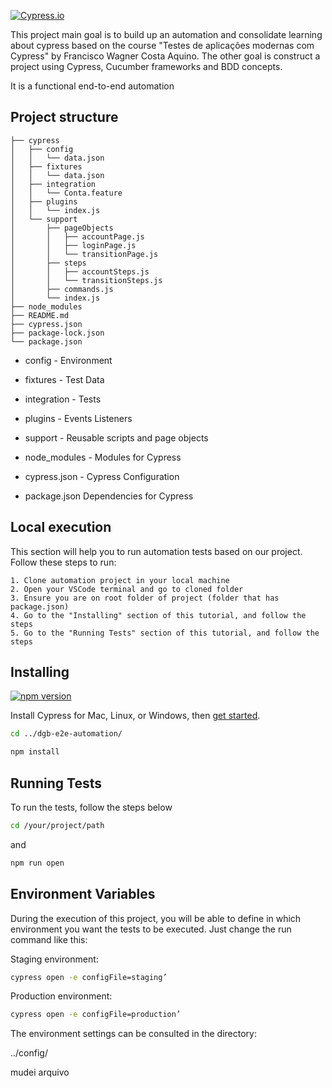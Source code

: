
[![Cypress.io](https://img.shields.io/badge/tested%20with-Cypress-04C38E.svg)](https://www.cypress.io/)

This project main goal is to build up an automation and consolidate learning about cypress based on the course "Testes de aplicações modernas com Cypress" by Francisco Wagner Costa Aquino.
The other goal is construct a project using Cypress, Cucumber frameworks and BDD concepts.

It is a functional end-to-end automation

## Project structure

```
├── cypress
│   ├── config
│   │   └── data.json
│   ├── fixtures
│   │   └── data.json
│   ├── integration
│   │   └── Conta.feature
│   ├── plugins
│   │   └── index.js
│   └── support
│       ├── pageObjects
│       │   ├── accountPage.js
│       │   ├── loginPage.js
│       │   └── transitionPage.js
│       ├── steps
│       │   ├── accountSteps.js
│       │   └── transitionSteps.js
│       ├── commands.js
│       └── index.js
├── node_modules
├── README.md
├── cypress.json
├── package-lock.json
└── package.json
```

- config - Environment

- fixtures - Test Data

- integration - Tests

- plugins - Events Listeners

- support - Reusable scripts and page objects

- node_modules - Modules for Cypress

- cypress.json - Cypress Configuration

- package.json Dependencies for Cypress

## Local execution

This section will help you to run automation tests based on our project. Follow these steps to run:

    1. Clone automation project in your local machine
    2. Open your VSCode terminal and go to cloned folder
    3. Ensure you are on root folder of project (folder that has package.json)
    4. Go to the "Installing" section of this tutorial, and follow the steps
    5. Go to the "Running Tests" section of this tutorial, and follow the steps
## Installing

[![npm version](https://d25lcipzij17d.cloudfront.net/badge.svg?id=js&r=r&type=6e&v=9.4.1&x2=0)](https://www.npmjs.com/package/cypress/v/9.4.1) 


Install Cypress for Mac, Linux, or Windows, then [get started](https://docs.cypress.io/guides/getting-started/installing-cypress.html).

```bash
cd ../dgb-e2e-automation/ 
```

```bash
npm install
```


## Running Tests

To run the tests, follow the steps below


```bash
cd /your/project/path
```

and

```bash
npm run open
```

## Environment Variables

During the execution of this project, you will be able to define in which environment you want the tests to be executed. 
Just change the run command like this:

Staging environment:

```bash
cypress open -e configFile=staging’
```
Production environment:

```bash
cypress open -e configFile=production’
```

The environment settings can be consulted in the directory:

../config/

mudei arquivo


